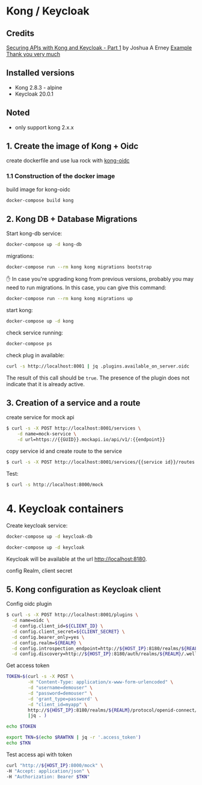 # Kong / Keycloak

## Credits

[Securing APIs with Kong and Keycloak - Part 1](https://www.jerney.io/secure-apis-kong-keycloak-1/) by Joshua A Erney
[Example Thank you very much](https://github.com/d4rkstar/kong-konga-keycloak)

## Installed versions

- Kong 2.8.3 - alpine
- Keycloak 20.0.1

## Noted

- only support kong 2.x.x 

## 1. Create the image of Kong + Oidc

create dockerfile and use lua rock with [kong-oidc](https://github.com/nokia/kong-oidc)

### 1.1 Construction of the docker image

build image for kong-oidc

```bash
docker-compose build kong
```

## 2. Kong DB + Database Migrations


Start kong-db service:

```bash
docker-compose up -d kong-db
```

migrations:

```bash
docker-compose run --rm kong kong migrations bootstrap
```

:raised_hand: In case you're upgrading kong from previous versions, probably you may need to run migrations. In this case, you can give this command:

```bash
docker-compose run --rm kong kong migrations up
```

start kong:

```bash
docker-compose up -d kong
```

check service running:

```bash
docker-compose ps
```

check plug in available:

```bash
curl -s http://localhost:8001 | jq .plugins.available_on_server.oidc
```

The result of this call should be `true`. The presence of the plugin does not indicate that it is
already active.

## 3. Creation of a service and a route

create service for mock api

```bash
$ curl -s -X POST http://localhost:8001/services \
    -d name=mock-service \
    -d url=https://{{GUID}}.mockapi.io/api/v1/:{{endpoint}}
```

copy service id and create route to the service

```bash
$ curl -s -X POST http://localhost:8001/services/{{service id}}/routes -d "paths[]=/mock"
```

Test:

```bash
$ curl -s http://localhost:8000/mock
```

# 4. Keycloak containers

Create keycloak service:

```bash
docker-compose up -d keycloak-db
```

```bash
docker-compose up -d keycloak
```

Keycloak will be available at the url [http://localhost:8180](http://localhost:8180).

config Realm, client secret

## 5. Kong configuration as Keycloak client

Config oidc plugin 

```bash
$ curl -s -X POST http://localhost:8001/plugins \
  -d name=oidc \
  -d config.client_id=${CLIENT_ID} \
  -d config.client_secret=${CLIENT_SECRET} \
  -d config.bearer_only=yes \
  -d config.realm=${REALM} \
  -d config.introspection_endpoint=http://${HOST_IP}:8180/realms/${REALM}/protocol/openid-connect/token/introspect \
  -d config.discovery=http://${HOST_IP}:8180/auth/realms/${REALM}/.well-known/openid-configuration \
```

Get access token

```bash
TOKEN=$(curl -s -X POST \
        -H "Content-Type: application/x-www-form-urlencoded" \
        -d "username=demouser" \
        -d "password=demouser" \
        -d 'grant_type=password' \
        -d "client_id=myapp" \
        http://${HOST_IP}:8180/realms/${REALM}/protocol/openid-connect/token \
        |jq . )

echo $TOKEN
```

```bash
export TKN=$(echo $RAWTKN | jq -r '.access_token')
echo $TKN
```

Test access api with token
```bash
curl "http://${HOST_IP}:8000/mock" \
-H "Accept: application/json" \
-H "Authorization: Bearer $TKN"
```